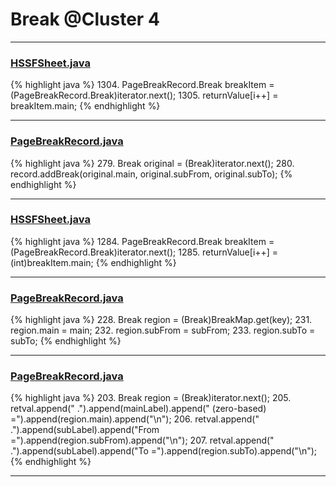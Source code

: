 # Break @Cluster 4

***

### [HSSFSheet.java](https://searchcode.com/codesearch/view/15642322/)
{% highlight java %}
1304. PageBreakRecord.Break breakItem = (PageBreakRecord.Break)iterator.next();
1305. returnValue[i++] = breakItem.main;
{% endhighlight %}

***

### [PageBreakRecord.java](https://searchcode.com/codesearch/view/15642463/)
{% highlight java %}
279. Break original = (Break)iterator.next();
280. record.addBreak(original.main, original.subFrom, original.subTo);
{% endhighlight %}

***

### [HSSFSheet.java](https://searchcode.com/codesearch/view/15642322/)
{% highlight java %}
1284. PageBreakRecord.Break breakItem = (PageBreakRecord.Break)iterator.next();
1285. returnValue[i++] = (int)breakItem.main;
{% endhighlight %}

***

### [PageBreakRecord.java](https://searchcode.com/codesearch/view/15642463/)
{% highlight java %}
228. Break region = (Break)BreakMap.get(key);
231.     region.main = main;
232.     region.subFrom = subFrom;
233.     region.subTo = subTo;
{% endhighlight %}

***

### [PageBreakRecord.java](https://searchcode.com/codesearch/view/15642463/)
{% highlight java %}
203. Break region = (Break)iterator.next();
205. retval.append("     .").append(mainLabel).append(" (zero-based) =").append(region.main).append("\n");
206. retval.append("     .").append(subLabel).append("From    =").append(region.subFrom).append("\n");
207. retval.append("     .").append(subLabel).append("To      =").append(region.subTo).append("\n");
{% endhighlight %}

***


